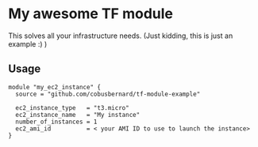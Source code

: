 # My awesome TF module
This solves all your infrastructure needs. (Just kidding, this is just an example :) )

## Usage
~~~
module "my_ec2_instance" {
  source = "github.com/cobusbernard/tf-module-example"

  ec2_instance_type   = "t3.micro"
  ec2_instance_name   = "My instance"
  number_of_instances = 1
  ec2_ami_id          = < your AMI ID to use to launch the instance>
}

~~~